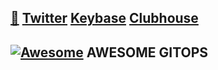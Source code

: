 [🐝](https://keyserver.ubuntu.com/pks/lookup?search=randy.lee.mcmillan%40gmail.com&fingerprint=on&op=vindex) [Twitter](https://twitter.com/RandyMcMillan) [Keybase](https://randymcmillan.keybase.pub) [Clubhouse](https://clubhouse.com/@randymcmillan)
----

## [![Awesome](https://awesome.re/badge.svg)](https://github.com/sindresorhus/awesome) AWESOME GITOPS
